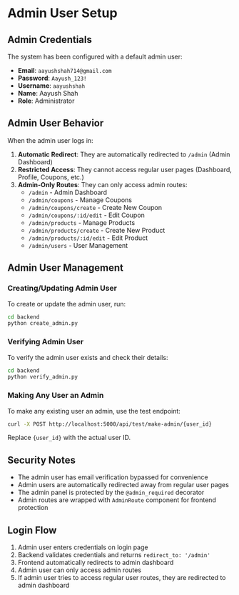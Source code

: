 # Admin User Setup

## Admin Credentials

The system has been configured with a default admin user:

- **Email**: `aayushshah714@gmail.com`
- **Password**: `Aayush_123!`
- **Username**: `aayushshah`
- **Name**: Aayush Shah
- **Role**: Administrator

## Admin User Behavior

When the admin user logs in:

1. **Automatic Redirect**: They are automatically redirected to `/admin` (Admin Dashboard)
2. **Restricted Access**: They cannot access regular user pages (Dashboard, Profile, Coupons, etc.)
3. **Admin-Only Routes**: They can only access admin routes:
   - `/admin` - Admin Dashboard
   - `/admin/coupons` - Manage Coupons
   - `/admin/coupons/create` - Create New Coupon
   - `/admin/coupons/:id/edit` - Edit Coupon
   - `/admin/products` - Manage Products
   - `/admin/products/create` - Create New Product
   - `/admin/products/:id/edit` - Edit Product
   - `/admin/users` - User Management

## Admin User Management

### Creating/Updating Admin User

To create or update the admin user, run:

```bash
cd backend
python create_admin.py
```

### Verifying Admin User

To verify the admin user exists and check their details:

```bash
cd backend
python verify_admin.py
```

### Making Any User an Admin

To make any existing user an admin, use the test endpoint:

```bash
curl -X POST http://localhost:5000/api/test/make-admin/{user_id}
```

Replace `{user_id}` with the actual user ID.

## Security Notes

- The admin user has email verification bypassed for convenience
- Admin users are automatically redirected away from regular user pages
- The admin panel is protected by the `@admin_required` decorator
- Admin routes are wrapped with `AdminRoute` component for frontend protection

## Login Flow

1. Admin user enters credentials on login page
2. Backend validates credentials and returns `redirect_to: '/admin'`
3. Frontend automatically redirects to admin dashboard
4. Admin user can only access admin routes
5. If admin user tries to access regular user routes, they are redirected to admin dashboard
